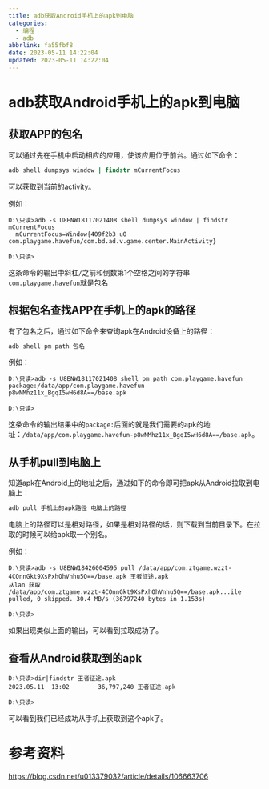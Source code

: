 ```yaml
---
title: adb获取Android手机上的apk到电脑
categories:
  - 编程
  - adb
abbrlink: fa55fbf8
date: 2023-05-11 14:22:04
updated: 2023-05-11 14:22:04
---
```

# adb获取Android手机上的apk到电脑

## 获取APP的包名
可以通过先在手机中启动相应的应用，使该应用位于前台。通过如下命令：
```cmd
adb shell dumpsys window | findstr mCurrentFocus
```
可以获取到当前的activity。

例如：

```
D:\只读>adb -s U8ENW18117021408 shell dumpsys window | findstr mCurrentFocus
  mCurrentFocus=Window{409f2b3 u0 com.playgame.havefun/com.bd.ad.v.game.center.MainActivity}

D:\只读>
```
这条命令的输出中斜杠`/`之前和倒数第1个空格之间的字符串`com.playgame.havefun`就是包名

## 根据包名查找APP在手机上的apk的路径
有了包名之后，通过如下命令来查询apk在Android设备上的路径：
```cmd
adb shell pm path 包名
```
例如：
```
D:\只读>adb -s U8ENW18117021408 shell pm path com.playgame.havefun
package:/data/app/com.playgame.havefun-p8wNMhz11x_BgqI5wH6d8A==/base.apk

D:\只读>
```
这条命令的输出结果中的`package:`后面的就是我们需要的apk的地址：`/data/app/com.playgame.havefun-p8wNMhz11x_BgqI5wH6d8A==/base.apk`。

## 从手机pull到电脑上
知道apk在Android上的地址之后，通过如下的命令即可把apk从Android拉取到电脑上：
```cmd
adb pull 手机上的apk路径 电脑上的路径
```
电脑上的路径可以是相对路径，如果是相对路径的话，则下载到当前目录下。在拉取的时候可以给apk取一个别名。

例如：
```
D:\只读>adb -s U8ENW18426004595 pull /data/app/com.ztgame.wzzt-4COnnGkt9XsPxhOhVnhu5Q==/base.apk 王者征途.apk
从lan 获取
/data/app/com.ztgame.wzzt-4COnnGkt9XsPxhOhVnhu5Q==/base.apk...ile pulled, 0 skipped. 30.4 MB/s (36797240 bytes in 1.153s)

D:\只读>
```
如果出现类似上面的输出，可以看到拉取成功了。

## 查看从Android获取到的apk
```
D:\只读>dir|findstr 王者征途.apk
2023.05.11  13:02        36,797,240 王者征途.apk

D:\只读>
```
可以看到我们已经成功从手机上获取到这个apk了。

# 参考资料
https://blog.csdn.net/u013379032/article/details/106663706